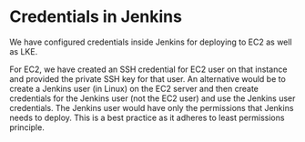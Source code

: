 # Credentials in Jenkins

We have configured credentials inside Jenkins for deploying to EC2 as well as
LKE.

For EC2, we have created an SSH credential for EC2 user on that instance and
provided the private SSH key for that user. An alternative would be to create a
Jenkins user (in Linux) on the EC2 server and then create credentials for the
Jenkins user (not the EC2 user) and use the Jenkins user credentials. The
Jenkins user would have only the permissions that Jenkins needs to deploy. This
is a best practice as it adheres to least permissions principle.
